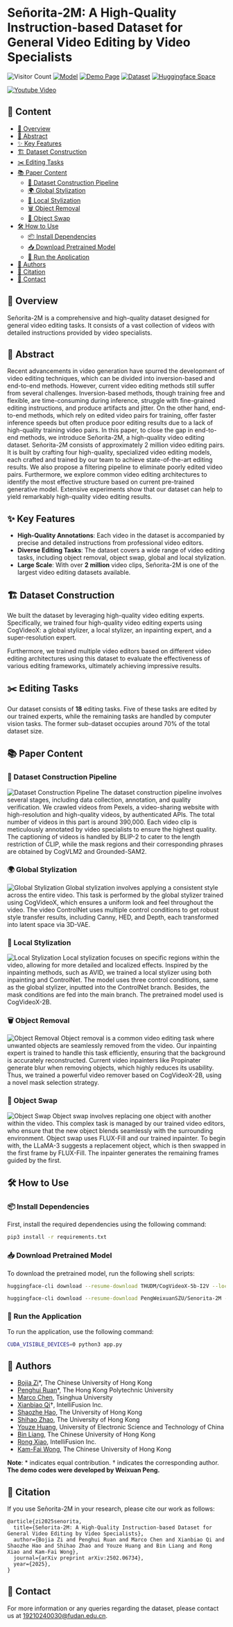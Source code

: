 # Señorita-2M: A High-Quality Instruction-based Dataset for General Video Editing by Video Specialists

![Visitor Count](https://komarev.com/ghpvc/?username=zibojia&repo=SENORITA&label=visitors)
[![Model](https://img.shields.io/badge/HuggingFace-Model-blue)](https://huggingface.co/PengWeixuanSZU/Senorita-2M) 
[![Demo Page](https://img.shields.io/badge/Website-Demo%20Page-green)](https://senorita-2m-dataset.github.io/) 
[![Dataset](https://img.shields.io/badge/HuggingFace-Dataset-orange)](https://huggingface.co/datasets/SENORITADATASET/Senorita)
[![Huggingface Space](https://img.shields.io/badge/HuggingFace-Space-yellow)](https://huggingface.co/spaces/PengWeixuanSZU/Senorita)


[![Youtube Video](./images/video.PNG)](https://www.youtube.com/watch?v=gjxxwaJ8pO8)

## 📑 Content

- [📄 Overview](#-overview)
- [📜 Abstract](#-abstract)
- [✨ Key Features](#-key-features)
- [🏗️ Dataset Construction](#-dataset-construction)
- [✂️ Editing Tasks](#-editing-tasks)
- [📚 Paper Content](#-paper-content)
  - [🔄 Dataset Construction Pipeline](#-dataset-construction-pipeline)
  - [🌍 Global Stylization](#-global-stylization)
  - [🎨 Local Stylization](#-local-stylization)
  - [🗑️ Object Removal](#-object-removal)
  - [🔄 Object Swap](#-object-swap)
- [🛠️ How to Use](#-how-to-use)
  - [📦 Install Dependencies](#-install-dependencies)
  - [📥 Download Pretrained Model](#-download-pretrained-model)
  - [🚀 Run the Application](#-run-the-application)
- [👥 Authors](#-authors)
- [🔖 Citation](#-citation)
- [📧 Contact](#-contact)

## 📄 Overview

Señorita-2M is a comprehensive and high-quality dataset designed for general video editing tasks. It consists of a vast collection of videos with detailed instructions provided by video specialists.

## 📜 Abstract

Recent advancements in video generation have spurred the development of video editing techniques, which can be divided into inversion-based and end-to-end methods. However, current video editing methods still suffer from several challenges. Inversion-based methods, though training free and flexible, are time-consuming during inference, struggle with fine-grained editing instructions, and produce artifacts and jitter. On the other hand, end-to-end methods, which rely on edited video pairs for training, offer faster inference speeds but often produce poor editing results due to a lack of high-quality training video pairs. In this paper, to close the gap in end-to-end methods, we introduce Señorita-2M, a high-quality video editing dataset. Señorita-2M consists of approximately 2 million video editing pairs. It is built by crafting four high-quality, specialized video editing models, each crafted and trained by our team to achieve state-of-the-art editing results. We also propose a filtering pipeline to eliminate poorly edited video pairs. Furthermore, we explore common video editing architectures to identify the most effective structure based on current pre-trained generative model. Extensive experiments show that our dataset can help to yield remarkably high-quality video editing results.



## ✨ Key Features

- **High-Quality Annotations**: Each video in the dataset is accompanied by precise and detailed instructions from professional video editors.
- **Diverse Editing Tasks**: The dataset covers a wide range of video editing tasks, including object removal, object swap, global and local stylization.
- **Large Scale**: With over **2 million** video clips, Señorita-2M is one of the largest video editing datasets available.

## 🏗️ Dataset Construction

We built the dataset by leveraging high-quality video editing experts. Specifically, we trained four high-quality video editing experts using CogVideoX: a global stylizer, a local stylizer, an inpainting expert, and a super-resolution expert.

Furthermore, we trained multiple video editors based on different video editing architectures using this dataset to evaluate the effectiveness of various editing frameworks, ultimately achieving impressive results.

## ✂️ Editing Tasks

Our dataset consists of **18** editing tasks. Five of these tasks are edited by our trained experts, while the remaining tasks are handled by computer vision tasks. The former sub-dataset occupies around 70% of the total dataset size.

## 📚 Paper Content

### 🔄 Dataset Construction Pipeline
![Dataset Construction Pipeline](images/teaser.PNG)
The dataset construction pipeline involves several stages, including data collection, annotation, and quality verification. We crawled videos from Pexels, a video-sharing website with high-resolution and high-quality videos, by authenticated APIs. The total number of videos in this part is around 390,000. Each video clip is meticulously annotated by video specialists to ensure the highest quality. The captioning of videos is handled by BLIP-2 to cater to the length restriction of CLIP, while the mask regions and their corresponding phrases are obtained by CogVLM2 and Grounded-SAM2.

### 🌍 Global Stylization
![Global Stylization](images/global_stylization.PNG)
Global stylization involves applying a consistent style across the entire video. This task is performed by the global stylizer trained using CogVideoX, which ensures a uniform look and feel throughout the video. The video ControlNet uses multiple control conditions to get robust style transfer results, including Canny, HED, and Depth, each transformed into latent space via 3D-VAE.

### 🎨 Local Stylization
![Local Stylization](images/local_stylization.PNG)
Local stylization focuses on specific regions within the video, allowing for more detailed and localized effects. Inspired by the inpainting methods, such as AVID, we trained a local stylizer using both inpainting and ControlNet. The model uses three control conditions, same as the global stylizer, inputted into the ControlNet branch. Besides, the mask conditions are fed into the main branch. The pretrained model used is CogVideoX-2B.

### 🗑️ Object Removal
![Object Removal](images/object_removal.PNG)
Object removal is a common video editing task where unwanted objects are seamlessly removed from the video. Our inpainting expert is trained to handle this task efficiently, ensuring that the background is accurately reconstructed. Current video inpainters like Propinater generate blur when removing objects, which highly reduces its usability. Thus, we trained a powerful video remover based on CogVideoX-2B, using a novel mask selection strategy.

### 🔄 Object Swap
![Object Swap](images/object_swap.PNG)
Object swap involves replacing one object with another within the video. This complex task is managed by our trained video editors, who ensure that the new object blends seamlessly with the surrounding environment. Object swap uses FLUX-Fill and our trained inpainter. To begin with, the LLaMA-3 suggests a replacement object, which is then swapped in the first frame by FLUX-Fill. The inpainter generates the remaining frames guided by the first.

## 🛠️ How to Use

### 📦 Install Dependencies

First, install the required dependencies using the following command:

```sh
pip3 install -r requirements.txt
```

### 📥 Download Pretrained Model

To download the pretrained model, run the following shell scripts:

```sh
huggingface-cli download --resume-download THUDM/CogVideoX-5b-I2V --local-dir ./cogvideox-5b-i2v
```

```sh
huggingface-cli download --resume-download PengWeixuanSZU/Senorita-2M --local-dir ./
```

### 🚀 Run the Application

To run the application, use the following command:

```sh
CUDA_VISIBLE_DEVICES=0 python3 app.py
```

## 👥 Authors

- <a href="https://zibojia.github.io/" target="_blank">Bojia Zi</a>*, The Chinese University of Hong Kong
- <a href="https://scholar.google.com/citations?user=tTUajvgAAAAJ&amp;hl=en" target="_blank">Penghui Ruan</a>*, The Hong Kong Polytechnic University
- <a href="https://openreview.net/profile?id=~Marco_Chen1" target="_blank">Marco Chen</a>, Tsinghua University
- <a href="https://scholar.google.com/citations?user=odjSydQAAAAJ&amp;hl=en" target="_blank">Xianbiao Qi</a>†, IntelliFusion Inc.
- <a href="https://haoosz.github.io/" target="_blank">Shaozhe Hao</a>, The University of Hong Kong
- <a href="https://shihaozhaozsh.github.io/" target="_blank">Shihao Zhao</a>, The University of Hong Kong
- <a href="https://openreview.net/profile?id=~Youze_Huang1" target="_blank">Youze Huang</a>, University of Electronic Science and Technology of China
- <a href="https://binliang-nlp.github.io/" target="_blank">Bin Liang</a>, The Chinese University of Hong Kong
- <a href="https://scholar.google.com/citations?hl=en&amp;user=Zb5wT08AAAAJ" target="_blank">Rong Xiao</a>, IntelliFusion Inc.
- <a href="https://scholar.google.com/citations?hl=en&amp;user=fyMni2cAAAAJ" target="_blank">Kam-Fai Wong</a>, The Chinese University of Hong Kong

**Note**: * indicates equal contribution. † indicates the corresponding author. **The demo codes were developed by Weixuan Peng.**

## 🔖 Citation

If you use Señorita-2M in your research, please cite our work as follows:

```
@article{zi2025senorita,
  title={Señorita-2M: A High-Quality Instruction-based Dataset for General Video Editing by Video Specialists},
  author={Bojia Zi and Penghui Ruan and Marco Chen and Xianbiao Qi and Shaozhe Hao and Shihao Zhao and Youze Huang and Bin Liang and Rong Xiao and Kam-Fai Wong},
  journal={arXiv preprint arXiv:2502.06734},
  year={2025},
}
```

## 📧 Contact

For more information or any queries regarding the dataset, please contact us at [19210240030@fudan.edu.cn](19210240030@fudan.edu.cn).

